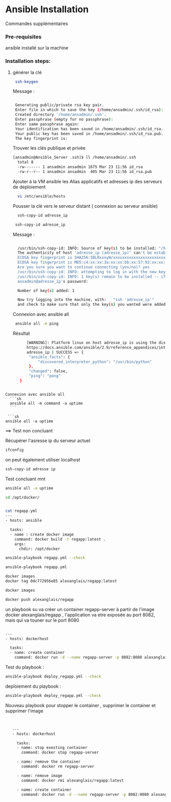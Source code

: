 # Ansible Installation

Commandes supplémentaires 
### Pre-requisites

ansible installé sur la machine 

### Installation steps:

1. générer la clé 
   ```sh
    ssh-keygen
   ```
   Message : 
   ```sh

    Generating public/private rsa key pair.
    Enter file in which to save the key (/home/ansadmin/.ssh/id_rsa):
    Created directory '/home/ansadmin/.ssh'.
    Enter passphrase (empty for no passphrase):
    Enter same passphrase again:
    Your identification has been saved in /home/ansadmin/.ssh/id_rsa.
    Your public key has been saved in /home/ansadmin/.ssh/id_rsa.pub.
    The key fingerprint is:
    ```
    Trouver les clés publique et privée
    ```sh
    [ansadmin@Ansible_Server .ssh]$ ll /home/ansadmin/.ssh
      total 8
      -rw------- 1 ansadmin ansadmin 1675 Mar 23 11:56 id_rsa
      -rw-r--r-- 1 ansadmin ansadmin  405 Mar 23 11:56 id_rsa.pub
    ```  
    
    Ajouter à la VM ansible les Alias applicatifs et adresses ip des serveurs de deploiement
    ```sh
      vi /etc/ansible/hosts
    ```
    
     Pousser la clé vers le serveur distant ( connexion au serveur ansible)
    ```sh
      ssh-copy-id adresse_ip
    ```
    ```sh
     ssh-copy-id adresse_ip
    ```

   Message :
    ```sh

      /usr/bin/ssh-copy-id: INFO: Source of key(s) to be installed: "/home/ansadmin/.ssh/id_rsa.pub"
      The authenticity of host 'adresse_ip (adresse_ip)' can't be established.
      ECDSA key fingerprint is SHA256:SBLRxxxyW/xxxxxxxxxxxxxxxxxxxxxxxxxxx.
      ECDSA key fingerprint is MD5:c4:xx:xx:3a:xx:xx:bb:xx:57:92:xx:xx:xx:xx:5a:xx.
      Are you sure you want to continue connecting (yes/no)? yes
      /usr/bin/ssh-copy-id: INFO: attempting to log in with the new key(s), to filter out any that are already installed
      /usr/bin/ssh-copy-id: INFO: 1 key(s) remain to be installed -- if you are prompted now it is to install the new keys
      ansadmin@adresse_ip's password:

      Number of key(s) added: 1

      Now try logging into the machine, with:   "ssh 'adresse_ip'"
      and check to make sure that only the key(s) you wanted were added.
    ```
    
      Connexion avec ansible all
    ```sh
     ansible all -m ping
    ```
   
   Résultat
   ```sh
         [WARNING]: Platform linux on host adresse_ip is using the discovered Python interpreter at /usr/bin/python, but future installation of another Python interpreter    could change this. See
         https://docs.ansible.com/ansible/2.9/reference_appendices/interpreter_discovery.html for more information.
         adresse_ip | SUCCESS => {
          "ansible_facts": {
              "discovered_interpreter_python": "/usr/bin/python"
          },
          "changed": false,
          "ping": "pong"
      }
  ```

  Connexion avec ansible all
    ```sh
    ansible all -m command -a uptime
    ```

   ```sh
ansible all -a uptime
```
==> Test non concluant

Récupérer l'asresse ip du serveur actuel
```sh
ifconfig
```

on peut également utiliser localhost

```sh
ssh-copy-id adresse ip
```

Test concluant mnt
```sh
ansible all -a uptime
```

```sh
cd /opt/docker/
```

```sh

cat regapp.yml
---
- hosts: ansible

  tasks:
  - name : create docker image
    command: docker build -t regapp:latest .
    args:
      chdir: /opt/docker

```

```sh
ansible-playbook regapp.yml --check
```

```sh
ansible-playbook regapp.yml
```

```sh
docker images
docker tag 0dc772956e85 alexanglais/regapp:latest
```

```sh
docker images
```

```sh
docker push alexanglais/regapp
```

un playbook su va créer un container regapp-server à partir de l'image docker alexanglais/regapp , l'application va etre exposée au port 8082, mais qui va touner sur le port 8080

```sh

---
- hosts: dockerhost

  tasks:
  - name: create container
    command: docker run -d --name regapp-server -p 8082:8080 alexanglais/regapp:latest
```

Test du playbook : 
```sh
ansible-playbook deploy_regapp.yml --check
```

deploiement du playbook : 
```sh
ansible-playbook deploy_regapp.yml --check
```

Nouveau playbook pour stopper le container , supprimer le container et supprimer l'image
```sh


   ---
   - hosts: dockerhost

     tasks:
     - name: stop exesting container
       command: docker stop regapp-server

     - name: remove the container
       command: docker rm regapp-server

     - name: remove image
       command: docker rmi alexanglais/regapp:latest

     - name: create container
       command: docker run -d --name regapp-server -p 8082:8080 alexanglais/regapp:latest
   ```

